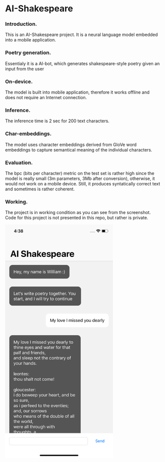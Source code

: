 # AI-Shakespeare
### Introduction. 
This is an AI-Shakespeare project. It is a neural language model embedded into a mobile application. <br/>
### Poetry generation. 
Essentialy it is a AI-bot, which generates shakespeare-style poetry given an input from the user <br/>
### On-device. 
The model is built into mobile application, therefore it works offline and does not require an Internet connection.
### Inference. 
The inference time is 2 sec for 200 text characters.
### Char-embeddings. 
The model uses character embeddings derived from GloVe word embeddings to capture semantical meaning of the individual characters.
### Evaluation. 
The bpc (bits per character) metric on the test set is rather high since the model is really small (3m parameters, 3Mb after conversion), otherwise, it would not work on a mobile device. Still, it produces syntatically correct text and sometimes is rather coherent. 
### Working. 
The project is in working condition as you can see from the screenshot. Code for this project is not presented in this repo, but rather is private.


<img src="images/ai-shakespeare.png" width="350">
